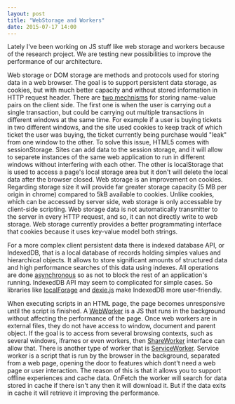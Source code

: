 ```yaml
---
layout: post
title: "WebStorage and Workers"
date: 2015-07-17 14:00
---
```


Lately I've been working on JS stuff like web storage and workers because of the research project. We are testing new possibilities to improve the performance of our architecture. 

Web storage or DOM storage are methods and protocols used for storing data in a web browser. The goal is to support persistent data storage, as cookies, but with much better capacity and without stored information in HTTP request header. There are [two mechnisms](http://www.w3.org/TR/webstorage/#introduction) for storing name-value pairs on the client side. The first one is when the user is carrying out a single transaction, but could be carrying out multiple transactions in different windows at the same time. For example if a user is buying tickets in two different windows, and the site used cookies to keep track of which ticket the user was buying, the ticket currently being purchase would "leak" from one window to the other. To solve this issue, HTML5 comes with sessionStorage. Sites can add data to the session storage, and it will allow to separete instances of the same web application to run in different windows without interfering with each other. The other is localStorage that is used to access a page's local storage area but it don't will delete the local data after the browser closed. Web storage is an improvement on cookies. Regarding storage size it will provide far greater storage capacity (5 MB per origin in chrome) compared to 5kB available to cookies. Unlike cookies, which can be accessed by server side, web storage is only accessable by client-side scripting. Web storage data is not automatically transmitter to the server in every HTTP request, and so, it can not directly write to web storage. Web storage currently provides a better programmating interface that cookies because it uses key-value model both strings.

For a more complex client persistent data there is indexed database API, or IndexedDB, that is a local database of records holding simples values and hierarchical objects. It allows to store significant amounts of structured data and high performance searches of this data using indexes. All operations are done [asynchronous](https://developer.mozilla.org/en-US/docs/Web/API/IndexedDB_API) so as not to block the rest of an application's running. IndexedDB API may seem to complicated for simple cases. So libraries like [localForage](http://mozilla.github.io/localForage/) and [dexie.js](http://www.dexie.org/) make IndexedDB more user-friendly.

When executing scripts in an HTML page, the page becomes unresponsive until the script is finished. A [WebWorker](http://www.w3schools.com/html/html5_webworkers.asp) is a JS that runs in the background without affecting the performance of the page. Once web workers are in external files, they do not have access to window, document and parent object. If the goal is to access from several browsing contexts, such as several windows, iframes or even workers, then [ShareWorker](https://developer.mozilla.org/pt-PT/docs/Web/API/SharedWorker) interface can allow that. There is another type of worker that is [ServiceWorker](http://www.html5rocks.com/en/tutorials/service-worker/introduction/). Service worker is a script that is run by the browser in the background, separated from a web page, opening the door to features which dont't need a web page or user interaction. The reason of this is that it allows you to support offline experiences and cache data. OnFetch the worker will search for data stored in cache if there isn't any then it will download it. But if the data exits in cache it will retrieve it improving the performance.